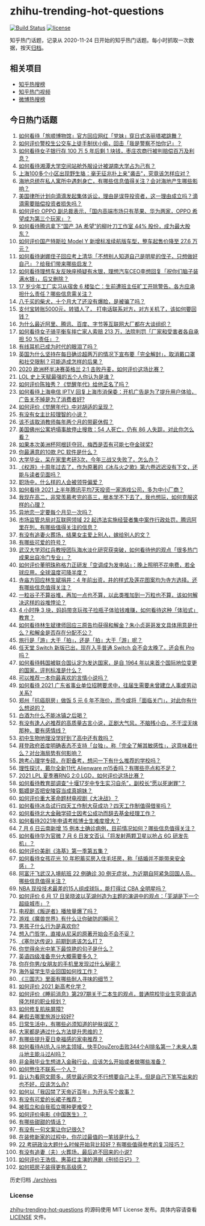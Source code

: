 # zhihu-trending-hot-questions

[![Build Status](https://github.com/justjavac/zhihu-trending-hot-questions/workflows/ci/badge.svg?branch=master)](https://github.com/justjavac/zhihu-trending-hot-questions/actions)
[![license](https://img.shields.io/github/license/justjavac/zhihu-trending-hot-questions)](https://github.com/justjavac/zhihu-trending-hot-questions/blob/master/LICENSE)

知乎热门话题，记录从 2020-11-24 日开始的知乎热门话题。每小时抓取一次数据，按天[归档](./archives)。

## 相关项目

- [知乎热搜榜](https://github.com/justjavac/zhihu-trending-top-search)
- [知乎热门视频](https://github.com/justjavac/zhihu-trending-hot-video)
- [微博热搜榜](https://github.com/justjavac/weibo-trending-hot-search)

## 今日热门话题

<!-- BEGIN -->
<!-- 最后更新时间 Thu Jul 08 2021 13:01:28 GMT+0800 (China Standard Time) -->

1. [如何看待「旅顺博物馆」官方回应网红「党妹」穿日式洛丽塔裙跳舞？](https://www.zhihu.com/question/470365349)
2. [如何评价警校生公交车上徒手制伏小偷，回击「我是警察不怕你记」？](https://www.zhihu.com/question/470605067)
3. [如何看待女子银行存 100 万 5 年后剩 1
   块钱，枣庄农商行被判赔偿百万及利息？](https://www.zhihu.com/question/470516692)
4. [如何看待湘潭大学空间站舱外服设计被湖南大学占为己有？](https://www.zhihu.com/question/470753814)
5. [上海100多个小区出现野生貉：毫无征兆扑上来"袭击"，究竟该怎样应对？](https://www.zhihu.com/question/470241442)
6. [海地总统在私人寓所中遇刺身亡，有哪些信息值得关注？会对海地产生哪些影响？](https://www.zhihu.com/question/470711943)
7. [美国律所计划向滴滴发起集体诉讼，理由是误导投资者，这一理由成立吗？滴滴需要赔偿投资者损失吗？](https://www.zhihu.com/question/470474222)
8. [如何评价 OPPO 副总裁表示，「国内高端市场只有苹果、华为两家，OPPO
   希望成为第三个玩家」？](https://www.zhihu.com/question/470535816)
9. [如何看待腾讯拿下“国产 3A 希望”的柳叶刀工作室 44%
   股份，成为最大股东？](https://www.zhihu.com/question/470251383)
10. [如何评价国产特斯拉 Model Y 新增标准续航版车型，整车起售价降至 27.6
    万元？](https://www.zhihu.com/question/470843237)
11. [如何看待谢娜侄子回应考上清华「不想别人知道自己是明星的侄子，只想做好自己」？给我们带来哪些启发？](https://www.zhihu.com/question/470425395)
12. [如何看待理想车友反映座椅疑有水银，理想汽车CEO李想回复「祝你们脑子装满水银」，后又删除？](https://www.zhihu.com/question/470245809)
13. [17 岁少年工厂实习从宿舍 6
    楼坠亡：生前遭班主任旷工开除警告。各方应承担什么责任？哪些信息需关注？](https://www.zhihu.com/question/470625415)
14. [八千买的柴犬，十个月大了还没有爆脸，是被骗了吗？](https://www.zhihu.com/question/353006075)
15. [支付宝转账5000元，转错人了，
    打电话联系对方，对方关机了，该如何要回钱？](https://www.zhihu.com/question/351571558)
16. [为什么最近阿里、腾讯、百度、字节等互联网大厂都在大谈组织？](https://www.zhihu.com/question/470739484)
17. [如何看待女子骑平衡车摔亡家人索赔 213 万，法院判罚「厂家和受害者各自承担 50
    %责任」？](https://www.zhihu.com/question/470594828)
18. [有线耳机已成为时代的眼泪了吗？](https://www.zhihu.com/question/469440223)
19. [英国为什么坚持在每日确诊超两万的情况下宣布要「完全解封」，取消戴口罩和社交限制？可能造成怎样的后果？](https://www.zhihu.com/question/470082644)
20. [2020 欧洲杯半决赛英格兰 2:1
    击败丹麦，如何评价这场比赛？](https://www.zhihu.com/question/470791571)
21. [LOL 史上天赋最强的五个人你认为是谁？](https://www.zhihu.com/question/468616877)
22. [如何评价陈独秀？《觉醒年代》给他正名了吗？](https://www.zhihu.com/question/464396867)
23. [如何看待上海电信 IPTV
    回复上海市消保委：开机广告是为了提升用户体验，广告关不掉是为了消费者好?](https://www.zhihu.com/question/470272548)
24. [如何评价《觉醒年代》中对胡适的呈现？](https://www.zhihu.com/question/468614445)
25. [有没有女主比较理智的小说？](https://www.zhihu.com/question/364191258)
26. [该不该取消教师每年两个月的带薪休假？](https://www.zhihu.com/question/470469068)
27. [美国佛州公寓坍塌事故停止搜救：54 人死亡，仍有 86
    人失踪，对此你怎么看？](https://www.zhihu.com/question/470820913)
28. [如果本次美洲杯阿根廷夺冠，梅西是否有可能七夺金球奖?](https://www.zhihu.com/question/469025291)
29. [你最满意的10款 PC 软件是什么？](https://www.zhihu.com/question/469450888)
30. [大学毕业，呆在家里考研3次，今年三战又失败了，怎么办？](https://www.zhihu.com/question/41692093)
31. [《权游》十周年过去了，作为原著的《冰与火之歌》第六卷迟迟没有下文，还能与读者见面吗？](https://www.zhihu.com/question/460647766)
32. [职场中，什么样的人会被领导偏爱？](https://www.zhihu.com/question/470177228)
33. [如何看待 2021
    上半年腾讯平均7天投资一家游戏公司，多为中小厂商？](https://www.zhihu.com/question/470225729)
34. [我现在高二，非常羡慕考完的高三，根本学不下去了，我也想玩，如何克服这样的心理？](https://www.zhihu.com/question/463931205)
35. [异地恋一定要每个月见一次吗？](https://www.zhihu.com/question/459310231)
36. [市场监管总局对互联网领域 22
    起违法实施经营者集中案作行政处罚，腾讯阿里在列，有哪些值得关注的信息？](https://www.zhihu.com/question/470683009)
37. [有没有追妻火葬场，结果女主爱上别人，嫁给别人的文？](https://www.zhihu.com/question/429604224)
38. [有哪些可爱的符号？](https://www.zhihu.com/question/314270796)
39. [武汉大学邓红兵教授团队海水淡化研究获突破，如何看待他的观点「很多热门成果出自冷门专业」？](https://www.zhihu.com/question/470617704)
40. [如何评价董明珠称格力正研发「空调成为发电站」：晚上照明不花电费，若全球应用，全球温度可降半度？](https://www.zhihu.com/question/470429897)
41. [寺庙方回应林生斌捐井：4
    年前出资，井的样式及莲花图案均为寺方选择。还有哪些信息值得关注？](https://www.zhihu.com/question/470587142)
42. [一粒谷子不算谷堆，再加一点也不算，以此类推加到一万粒也不算，该如何解决这样的谷堆悖论？](https://www.zhihu.com/question/455083603)
43. [4 小时挣 3
    块，妈妈带贪玩孩子捡瓶子体验钱难赚，如何看待这种「体验式」教育？](https://www.zhihu.com/question/470535137)
44. [如何看待林生斌律师回应三原告均获得和解金？朱小贞哥哥发文具体用意是什么？和解金是否存在分配不公？](https://www.zhihu.com/question/469903790)
45. [旅行是「游」大于「拍」，还是「拍」大于「游」呢？](https://www.zhihu.com/question/466295652)
46. [任天堂 Switch 新版已出，现在入手普通 Switch 会不会太晚了，还会有 Pro
    吗？](https://www.zhihu.com/question/425260879)
47. [如何看待韩国被联合国认定为发达国家，是自 1964
    年以来首个国际地位变更的国家，评判标准是什么？](https://www.zhihu.com/question/470588614)
48. [可以推荐一本你最喜欢的言情小说吗？](https://www.zhihu.com/question/362997236)
49. [如何看待 2021
    广东省事业单位招聘要求中，往届生需要未曾建立人事或劳动关系?](https://www.zhihu.com/question/470133715)
50. [郑州「抗癌厨房」做饭 5 元 6
    年不涨价，而今或将「面临关门」，对此你有什么想说的？](https://www.zhihu.com/question/470452348)
51. [白酒为什么不能冰镇之后喝？](https://www.zhihu.com/question/468514487)
52. [有没有逢人必推荐的高质量古言小说，正剧大气风，不脑残小白，不干涩无味那种，要有感情线？](https://www.zhihu.com/question/460403091)
53. [初中生物地理没学好到了高中还有救吗？](https://www.zhihu.com/question/460729717)
54. [拜登政府首度明确表态不支持「台独」，称「完全了解其敏感性」，这意味着什么？对台海局势有何影响？](https://www.zhihu.com/question/470580147)
55. [跨考心理学专硕，在职备考，想问一下有什么推荐的学校吗？](https://www.zhihu.com/question/457460535)
56. [理性探讨，戴尔全新11代 Alienware
    m15香吗？有哪些亮点和不足？](https://www.zhihu.com/question/459366400)
57. [2021 LPL 夏季赛RNG 2:0
    LGD，如何评价这场比赛？](https://www.zhihu.com/question/470681114)
58. [如何看待教育部调查“十堰17岁中专生实习自杀”，副校长“愿以死谢罪”？](https://www.zhihu.com/question/470564757)
59. [甄嬛是否把安陵容当成真姐妹？](https://www.zhihu.com/question/389216009)
60. [如何评价重大革命题材电视剧《大决战》？](https://www.zhihu.com/question/465754119)
61. [如何看待冰岛试行四天工作制大获成功？四天工作制值得借鉴吗？](https://www.zhihu.com/question/470410629)
62. [如何看待北大金融学硕士因考公成功而辞去基金经理工作？](https://www.zhihu.com/question/470568734)
63. [如何看待2021年申请考核博士生难度增大？](https://www.zhihu.com/question/430374942)
64. [7 月 6 日云南新增 15
    例本土确诊病例，目前情况如何？哪些信息值得关注？](https://www.zhihu.com/question/470575819)
65. [如何看待华为官微 7 月 6 日发文否认「将发射两颗卫星以抢占 6G
    研发先机」？](https://www.zhihu.com/question/470367051)
66. [如何评价美剧《洛基》第一季第五集？](https://www.zhihu.com/question/469082564)
67. [如何看待女孩花光 10
    年积蓄买房入住毛坯房，称「结婚并不能带来安全感」？](https://www.zhihu.com/question/470358346)
68. [阿富汗飞武汉入境航班 22 例确诊 30
    例无症状，为近期自阿紧急回国人员。哪些信息值得关注？](https://www.zhihu.com/question/470593519)
69. [NBA 现役技术最差的15人组成球队，能打得过 CBA
    全明星吗？](https://www.zhihu.com/question/467877445)
70. [如何评价 6 月 17
    日吴晓波以芜湖创造为主题的演讲中的观点：「芜湖是下一个超级城市」？](https://www.zhihu.com/question/466274708)
71. [电视剧《叛逆者》播放量爆了吗？](https://www.zhihu.com/question/468364234)
72. [游戏《魔兽世界》有什么让你破防的瞬间？](https://www.zhihu.com/question/466341366)
73. [男孩子什么行为是喜欢你?](https://www.zhihu.com/question/459337094)
74. [想入门哲学，直接从尼采的原著开始会不会不妥？](https://www.zhihu.com/question/465167597)
75. [《塞尔达传说》前期到底该怎么打？](https://www.zhihu.com/question/444332434)
76. [你觉得余光中笔下最惊艳的句子是什么？](https://www.zhihu.com/question/440817750)
77. [英语四级准备充分大概需要多久？](https://www.zhihu.com/question/293706213)
78. [你在你男/女朋友的手机里发现过什么秘密？](https://www.zhihu.com/question/309282780)
79. [海外留学生毕业回国如何找工作？](https://www.zhihu.com/question/267051114)
80. [《三国志》里面有哪些耐人寻味的细节？](https://www.zhihu.com/question/48084045)
81. [如何评价 2021 新高考化学？](https://www.zhihu.com/question/463845980)
82. [如何评价《睡前消息》第297期关于二本生的观点，普通院校毕业生究竟该选择怎样的职业规划？](https://www.zhihu.com/question/470490474)
83. [如何修复肌肤屏障?](https://www.zhihu.com/question/318814504)
84. [暑假去哪里旅游比较好?](https://www.zhihu.com/question/465756199)
85. [日常生活中，有哪些必须知道的护肤误区？](https://www.zhihu.com/question/467117508)
86. [大家都是通过什么方法提升思维的？](https://www.zhihu.com/question/468908005)
87. [有哪些提升夏日幸福感的家电推荐？](https://www.zhihu.com/question/333879590)
88. [如何看待AI杀入斗地主领域，快手DouZero击败344个AI排名第一？未来人类斗地主能斗过AI吗？](https://www.zhihu.com/question/470431274)
89. [非金融毕业生想进入金融行业，应该怎么开始或者做哪些准备？](https://www.zhihu.com/question/34945971)
90. [如何憋住不联系一个人？](https://www.zhihu.com/question/417595335)
91. [自认为看网文颇多，感觉最近网文不行想要自己上手，但是自己下笔写出来的也不好，应该怎么办?](https://www.zhihu.com/question/462450572)
92. [如何以「我囚禁了天帝近百年」为开头写个故事？](https://www.zhihu.com/question/436573312)
93. [有没有可爱的长裙子推荐？](https://www.zhihu.com/question/446771263)
94. [被孤立和自我孤立哪种更难受？](https://www.zhihu.com/question/468616953)
95. [如何评价电影《中国医生》？](https://www.zhihu.com/question/448519150)
96. [有哪些甜甜的情话？](https://www.zhihu.com/question/460123635)
97. [有没有一句文案让你记很久?](https://www.zhihu.com/question/432213645)
98. [在装修新家的过程中，你花过最值的一笔钱是什么？](https://www.zhihu.com/question/468840855)
99. [22
    考研政治大题什么时候开始背比较好？有哪些值得参考的复习技巧？](https://www.zhihu.com/question/470122007)
100. [有没有追妻（夫）火葬场，最后追不回来的小说?](https://www.zhihu.com/question/468268590)
101. [如何评价王浩信、惠英红主演的港剧《刑侦日记》？](https://www.zhihu.com/question/463938835)
102. [如何把房子装得更有高级感？](https://www.zhihu.com/question/460724070)

<!-- END -->

历史归档 [./archives](./archives)

### License

[zhihu-trending-hot-questions](https://github.com/justjavac/zhihu-trending-hot-questions)
的源码使用 MIT License 发布。具体内容请查看 [LICENSE](./LICENSE) 文件。
